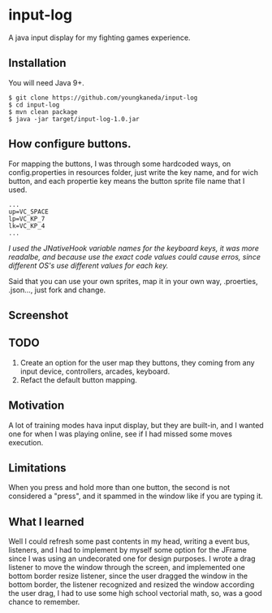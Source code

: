 # input-log
A java input display for my fighting games experience.

## Installation
You will need Java 9+.

```
$ git clone https://github.com/youngkaneda/input-log
$ cd input-log
$ mvn clean package
$ java -jar target/input-log-1.0.jar
```

## How configure buttons.

For mapping the buttons, I was through some hardcoded ways, on config.properties in resources folder, just write the key name, and for wich button, and each propertie key means the button sprite file name that I used.
```
...
up=VC_SPACE
lp=VC_KP_7
lk=VC_KP_4
...
```
*I used the JNativeHook variable names for the keyboard keys, it was more readalbe, and because use the exact code values could cause erros, since different OS's use different values for each key.*

Said that you can use your own sprites, map it in your own way, .proerties, .json..., just fork and change.

## Screenshot


## TODO
1. Create an option for the user map they buttons, they coming from any input device, controllers, arcades, keyboard.
2. Refact the default button mapping.

## Motivation
A lot of training modes hava input display, but they are built-in, and I wanted one for when I was playing online, see if I had missed some moves execution.

## Limitations
When you press and hold more than one button, the second is not considered a "press", and it spammed in the window like if you are typing it.

## What I learned
Well I could refresh some past contents in my head, writing a event bus, listeners, and I had to implement by myself some option for the JFrame since I was using an undecorated one for design purposes. I wrote a drag listener to move the window through the screen, and implemented one bottom border resize listener, since the user dragged the window in the bottom border, the listener recognized and resized the window according the user drag, I had to use some high school vectorial math, so, was a good chance to remember.
